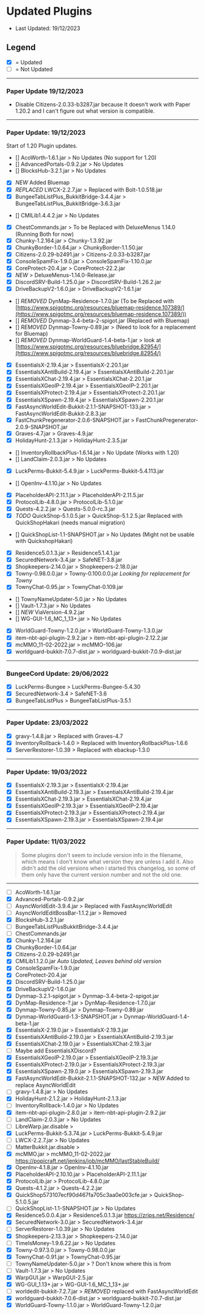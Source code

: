 # Updated Plugins

- Last Updated: 19/12/2023

## Legend

- [x] = Updated
- [ ] = Not Updated

* * *

### Paper Update 19/12/2023

- Disable Citizens-2.0.33-b3287.jar because It doesn't work with Paper 1.20.2 and I can't figure out what version is compatible.

* * *

### Paper Update: 19/12/2023

Start of 1.20 Plugin updates.

- [] AcoWorth-1.6.1.jar > No Updates (No support for 1.20)
- [] AdvancedPortals-0.9.2.jar > No Updates
- [] BlocksHub-3.2.1.jar > No Updates
- [x] *NEW* Added Bluemap
- [x] *REPLACED* LWCX-2.2.7.jar > Replaced with Bolt-1.0.518.jar
- [x] BungeeTabListPlus_BukkitBridge-3.4.4.jar > BungeeTabListPlus_BukkitBridge-3.6.3.jar
- [] CMILib1.4.4.2.jar > No Updates
- [x] ChestCommands.jar > To be Replaced with DeluxeMenus 1.14.0 (Running Both for now)
- [x] Chunky-1.2.164.jar > Chunky-1.3.92.jar
- [x] ChunkyBorder-1.0.64.jar > ChunkyBorder-1.1.50.jar
- [x] Citizens-2.0.29-b2491.jar > Citizens-2.0.33-b3287.jar
- [x] ConsoleSpamFix-1.9.0.jar > ConsoleSpamFix-1.10.0.jar
- [x] CoreProtect-20.4.jar > CoreProtect-22.2.jar
- [x] *NEW* > DeluxeMenus-1.14.0-Release.jar
- [x] DiscordSRV-Build-1.25.0.jar > DiscordSRV-Build-1.26.2.jar
- [x] DriveBackupV2-1.6.0.jar > DriveBackupV2-1.6.1.jar
- [] *REMOVED* DynMap-Residence-1.7.0.jar (To be Replaced with [https://www.spigotmc.org/resources/bluemap-residence.107389/](https://www.spigotmc.org/resources/bluemap-residence.107389/))
- [] *REMOVED* Dynmap-3.4-beta-2-spigot.jar (Replaced with Bluemap)
- [] *REMOVED* Dynmap-Towny-0.89.jar > (Need to look for a replacement for Bluemap)
- [] *REMOVED* Dynmap-WorldGuard-1.4-beta-1.jar > look at [https://www.spigotmc.org/resources/bluebridge.82954/](https://www.spigotmc.org/resources/bluebridge.82954/)
- [x] EssentialsX-2.19.4.jar > EssentialsX-2.20.1.jar
- [x] EssentialsXAntiBuild-2.19.4.jar > EssentialsXAntiBuild-2.20.1.jar
- [x] EssentialsXChat-2.19.4.jar > EssentialsXChat-2.20.1.jar
- [x] EssentialsXGeoIP-2.19.4.jar > EssentialsXGeoIP-2.20.1.jar
- [x] EssentialsXProtect-2.19.4.jar > EssentialsXProtect-2.20.1.jar
- [x] EssentialsXSpawn-2.19.4.jar > EssentialsXSpawn-2.20.1.jar
- [x] FastAsyncWorldEdit-Bukkit-2.1.1-SNAPSHOT-133.jar > FastAsyncWorldEdit-Bukkit-2.8.3.jar
- [x] FastChunkPregenerator-2.0.6-SNAPSHOT.jar > FastChunkPregenerator-2.0.9-SNAPSHOT.jar
- [x] Graves-4.7.jar > Graves-4.9.jar
- [x] HolidayHunt-2.1.3.jar > HolidayHunt-2.3.5.jar
- [] InventoryRollbackPlus-1.6.14.jar > No Update (Works with 1.20)
- [] LandClaim-2.0.3.jar > No Updates
- [x] LuckPerms-Bukkit-5.4.9.jar > LuckPerms-Bukkit-5.4.113.jar
- [] OpenInv-4.1.10.jar > No Updates
- [x] PlaceholderAPI-2.11.1.jar > PlaceholderAPI-2.11.5.jar
- [x] ProtocolLib-4.8.0.jar > ProtocolLib-5.1.0.jar
- [x] Quests-4.2.2.jar > Quests-5.0.0-rc.3.jar
- [x] *TODO* QuickShop-5.1.0.5.jar > QuickShop-5.1.2.5.jar Replaced with QuickShopHakari (needs manual migration)
- [] QuickShopList-1.1-SNAPSHOT.jar > No Updates (Might not be usable with QuickshopHakari)
- [x] Residence5.0.1.3.jar > Residence5.1.4.1.jar
- [x] SecuredNetwork-3.4.jar > SafeNET-3.8.jar
- [x] Shopkeepers-2.14.0.jar > Shopkeepers-2.18.0.jar
- [x] Towny-0.98.0.0.jar > Towny-0.100.0.0.jar *Looking for replacement for Towny*
- [x] TownyChat-0.95.jar > TownyChat-0.109.jar
- [] TownyNameUpdater-5.0.jar > No Updates
- [] Vault-1.7.3.jar > No Updates
- [] *NEW* ViaVersion-4.9.2.jar
- [] WG-GUI-1.6_MC_1_13+.jar > No Updates
- [x] WorldGuard-Towny-1.2.0.jar > WorldGuard-Towny-1.3.0.jar
- [x] item-nbt-api-plugin-2.9.2.jar > item-nbt-api-plugin-2.12.2.jar
- [x] mcMMO_11-02-2022.jar > mcMMO-106.jar
- [x] worldguard-bukkit-7.0.7-dist.jar > worldguard-bukkit-7.0.9-dist.jar

* * *

### BungeeCord Update: 29/06/2022

- [x] LuckPerms-Bungee > LuckPerms-Bungee-5.4.30
- [x] SecuredNetwork-3.4 > SafeNET-3.6
- [x] BungeeTabListPlus > BungeeTabListPlus-3.5.1

* * *
### Paper Update: 23/03/2022

- [x] gravy-1.4.8.jar > Replaced with Graves-4.7
- [x] InventoryRollback-1.4.0 > Replaced with InventoryRollbackPlus-1.6.6
- [x] ServerRestorer-1.0.39 > Replaced with ebackup-1.3.0

* * *

### Paper Update: 19/03/2022

- [x] EssentialsX-2.19.3.jar > EssentialsX-2.19.4.jar
- [x] EssentialsXAntiBuild-2.19.3.jar > EssentialsXAntiBuild-2.19.4.jar
- [x] EssentialsXChat-2.19.3.jar > EssentialsXChat-2.19.4.jar
- [x] EssentialsXGeoIP-2.19.3.jar > EssentialsXGeoIP-2.19.4.jar
- [x] EssentialsXProtect-2.19.3.jar > EssentialsXProtect-2.19.4.jar
- [x] EssentialsXSpawn-2.19.3.jar > EssentialsXSpawn-2.19.4.jar

* * *

### Paper Update: 11/03/2022

> Some plugins don't seem to include version info in the filename, which means I don't know what version they are unless I add it.
> Also didn't add the old versions when i started this changelog, so some of them only have the current version number and not the old one.
* * *

- [ ] AcoWorth-1.6.1.jar
- [x] Advanced-Portals-0.9.2.jar
- [ ] AsyncWorldEdit-3.9.4.jar > Replaced with FastAsyncWorldEdit
- [ ] AsyncWorldEditBossBar-1.1.2.jar > Removed
- [x] BlocksHub-3.2.1.jar
- [ ] BungeeTabListPlusBukkitBridge-3.4.4.jar
- [ ] ChestCommands.jar
- [x] Chunky-1.2.164.jar
- [x] ChunkyBorder-1.0.64.jar
- [x] Citizens-2.0.29-b2491.jar
- [x] CMILib1.1.2.0.jar *Auto Updated, Leaves behind old version*
- [x] ConsoleSpamFix-1.9.0.jar
- [x] CoreProtect-20.4.jar
- [x] DiscordSRV-Build-1.25.0.jar
- [x] DriveBackupV2-1.6.0.jar
- [x] Dynmap-3.2.1-spigot.jar > Dynmap-3.4-beta-2-spigot.jar
- [x] DynMap-Residence-?.jar > DynMap-Residence-1.7.0.jar
- [x] Dynmap-Towny-0.85.jar > Dynmap-Towny-0.89.jar
- [x] Dynmap-WorldGuard-1.3-SNAPSHOT.jar > Dynmap-WorldGuard-1.4-beta-1.jar
- [x] EssentialsX-2.19.0.jar > EssentialsX-2.19.3.jar
- [x] EssentialsXAntiBuild-2.19.0.jar > EssentialsXAntiBuild-2.19.3.jar
- [x] EssentialsXChat-2.19.0.jar > EssentialsXChat-2.19.3.jar
- [ ] Maybe add EssentialsXDiscord?
- [x] EssentialsXGeoIP-2.19.0.jar > EssentialsXGeoIP-2.19.3.jar
- [x] EssentialsXProtect-2.19.0.jar > EssentialsXProtect-2.19.3.jar
- [x] EssentialsXSpawn-2.19.0.jar > EssentialsXSpawn-2.19.3.jar
- [x] FastAsyncWorldEdit-Bukkit-2.1.1-SNAPSHOT-132.jar > *NEW* Added to replace AsyncWorldEdit
- [ ] gravy-1.4.8.jar > No Updates
- [x] HolidayHunt-2.1.2.jar > HolidayHunt-2.1.3.jar
- [ ] InventoryRollback-1.4.0.jar > No Updates
- [x] item-nbt-api-plugin-2.8.0.jar > item-nbt-api-plugin-2.9.2.jar
- [ ] LandClaim-2.0.3.jar > No Updates
- [ ] LibreWarp.jar.disable >
- [x] LuckPerms-Bukkit-5.3.74.jar > LuckPerms-Bukkit-5.4.9.jar
- [ ] LWCX-2.2.7.jar > No Updates
- [ ] MatterBukkit.jar.disable >
- [x] mcMMO.jar > mcMMO_11-02-2022.jar https://popicraft.net/jenkins/job/mcMMO/lastStableBuild/
- [x] OpenInv-4.1.8.jar > OpenInv-4.1.10.jar
- [x] PlaceholderAPI-2.10.10.jar > PlaceholderAPI-2.11.1.jar
- [x] ProtocolLib.jar > ProtocolLib-4.8.0.jar
- [x] Quests-4.1.2.jar > Quests-4.2.2.jar
- [x] QuickShop573107ecf90d467fa705c3aa0e003cfe.jar > QuickShop-5.1.0.5.jar
- [ ] QuickShopList-1.1-SNAPSHOT.jar > No Updates
- [x] Residence5.0.0.4.jar > Residence5.0.1.3.jar https://zrips.net/Residence/
- [x] SecuredNetwork-3.0.jar > SecuredNetwork-3.4.jar
- [ ] ServerRestorer-1.0.39.jar > No Updates
- [x] Shopkeepers-2.13.3.jar > Shopkeepers-2.14.0.jar
- [ ] TimeIsMoney-1.9.6.22.jar > No Updates
- [x] Towny-0.97.3.0.jar > Towny-0.98.0.0.jar
- [x] TownyChat-0.91.jar > TownyChat-0.95.jar
- [ ] TownyNameUpdater-5.0.jar > ? Don't know where this is from
- [ ] Vault-1.7.3.jar > No Updates
- [x] WarpGUI.jar > WarpGUI-2.5.jar
- [x] WG-GUI_1.13+.jar > WG-GUI-1.6_MC_1_13+.jar
- [ ] worldedit-bukkit-7.2.7.jar > *REMOVED* replaced with FastAsyncWorldEdit
- [x] worldguard-bukkit-7.0.6-dist.jar > worldguard-bukkit-7.0.7-dist.jar
- [x] WorldGuard-Towny-1.1.0.jar > WorldGuard-Towny-1.2.0.jar
